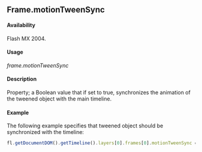 ## Frame.motionTweenSync

#### Availability

Flash MX 2004.

#### Usage

*frame.motionTweenSync*

#### Description

Property; a Boolean value that if set to true, synchronizes the animation of the tweened object with the main timeline.

#### Example

The following example specifies that tweened object should be synchronized with the timeline:

```javascript
fl.getDocumentDOM().getTimeline().layers[0].frames[0].motionTweenSync = true;
```
